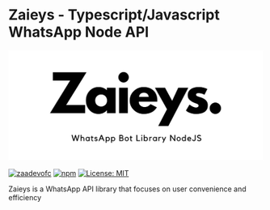# Zaieys - Typescript/Javascript WhatsApp Node API

<!-- ![Zaieys - Typescript/Javascript WhatsApp Node API](https://raw.githubusercontent.com/zaadevofc/Baileys/main/zaieys.jpg) -->

<img src="https://raw.githubusercontent.com/zaadevofc/Baileys/main/zaieys-banner.jpg" alt="Zaieys - Typescript/Javascript WhatsApp Node API">

<br />

[![zaadevofc](https://img.shields.io/badge/Author-zaadevofc-blue)](https://www.npmjs.com/package/@zaadevofc/baileys)
[![npm](https://img.shields.io/npm/v/spinnies.svg)](https://www.npmjs.com/package/@zaadevofc/baileys)
[![License: MIT](https://img.shields.io/badge/License-MIT-yellow.svg)](https://opensource.org/licenses/MIT)

Zaieys is a WhatsApp API library that focuses on user convenience and efficiency

